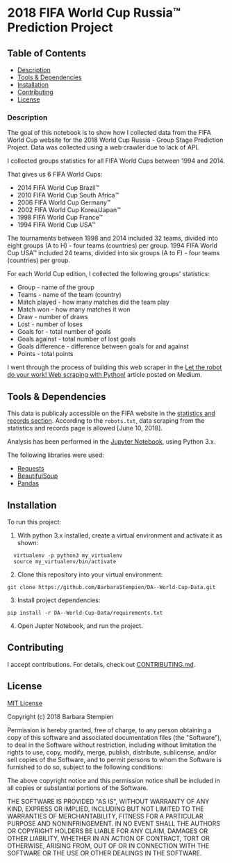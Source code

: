 # 2018 FIFA World Cup Russia™ Prediction Project

## Table of Contents

* [Description](#description)
* [Tools & Dependencies](#tools)
* [Installation](#installation)
* [Contributing](#contributing)
* [License](#license)


### Description

The goal of this notebook is to show how I collected data from the FIFA World Cup website for the 2018 World Cup Russia - Group Stage Prediction Project. Data was collected using a web crawler due to lack of API. 

I collected groups statistics for all FIFA World Cups between 1994 and 2014. 

That gives us 6 FIFA World Cups:

 - 2014 FIFA World Cup Brazil™
 - 2010 FIFA World Cup South Africa™
 - 2006 FIFA World Cup Germany™
 - 2002 FIFA World Cup Korea/Japan™
 - 1998 FIFA World Cup France™
 - 1994 FIFA World Cup USA™

The tournaments between 1998 and 2014 included 32 teams, divided into eight groups (A to H) - four teams (countries) per group. 1994 FIFA World Cup USA™ included 24 teams, divided into six groups (A to F) - four teams (countries) per group.

For each World Cup edition, I collected the following groups' statistics:

 - Group - name of the group
 - Teams - name of the team (country)
 - Match played - how many matches did the team play
 - Match won - how many matches it won    
 - Draw - number of draws
 - Lost - number of loses
 - Goals for - total number of goals
 - Goals against - total number of lost goals
 - Goals difference - difference between goals for and against
 - Points - total points

I went through the process of building this web scraper in the [Let the robot do your work! Web scraping with Python!](https://medium.com/ub-women-data-scholars/let-the-robot-do-your-work-web-scraping-with-python-9c147fb7690f) article posted on Medium. 

## Tools & Dependencies

This data is publicaly accessible on the FIFA website in the <a href="https://www.fifa.com/fifa-tournaments/statistics-and-records/worldcup/index.html">statistics and records section</a>. According to the `robots.txt`, data scraping from the statistics and records page is allowed [June 10, 2018].

Analysis has been performed in the [Jupyter Notebook](http://jupyter.org/), using Python 3.x. 

The following libraries were used:
* [Requests](http://docs.python-requests.org/en/master/)
* [BeautifulSoup](https://www.crummy.com/software/BeautifulSoup/)
* [Pandas](https://pandas.pydata.org/)

## Installation

To run this project:
  
1. With python 3.x installed, create a virtual environment and activate it as shown:
  
```shell
  virtualenv -p python3 my_virtualenv
  source my_virtualenv/bin/activate
```
2. Clone this repository into your virtual environment:  

```shell
git clone https://github.com/BarbaraStempien/DA--World-Cup-Data.git
```
3. Install project dependencies:  

```shell
pip install -r DA--World-Cup-Data/requirements.txt
```
  
4. Open Jupter Notebook, and run the project.


## Contributing

I accept contributions. For details, check out [CONTRIBUTING.md](CONTRIBUTING.md).

## License

[MIT License](LICENSE)

Copyright (c) 2018 Barbara Stempien

Permission is hereby granted, free of charge, to any person obtaining a copy of this software and associated documentation files (the "Software"), to deal in the Software without restriction, including without limitation the rights to use, copy, modify, merge, publish, distribute, sublicense, and/or sell copies of the Software, and to permit persons to whom the Software is furnished to do so, subject to the following conditions:

The above copyright notice and this permission notice shall be included in all copies or substantial portions of the Software.

THE SOFTWARE IS PROVIDED "AS IS", WITHOUT WARRANTY OF ANY KIND, EXPRESS OR IMPLIED, INCLUDING BUT NOT LIMITED TO THE WARRANTIES OF MERCHANTABILITY, FITNESS FOR A PARTICULAR PURPOSE AND NONINFRINGEMENT. IN NO EVENT SHALL THE AUTHORS OR COPYRIGHT HOLDERS BE LIABLE FOR ANY CLAIM, DAMAGES OR OTHER LIABILITY, WHETHER IN AN ACTION OF CONTRACT, TORT OR OTHERWISE, ARISING FROM, OUT OF OR IN CONNECTION WITH THE SOFTWARE OR THE USE OR OTHER DEALINGS IN THE SOFTWARE.

